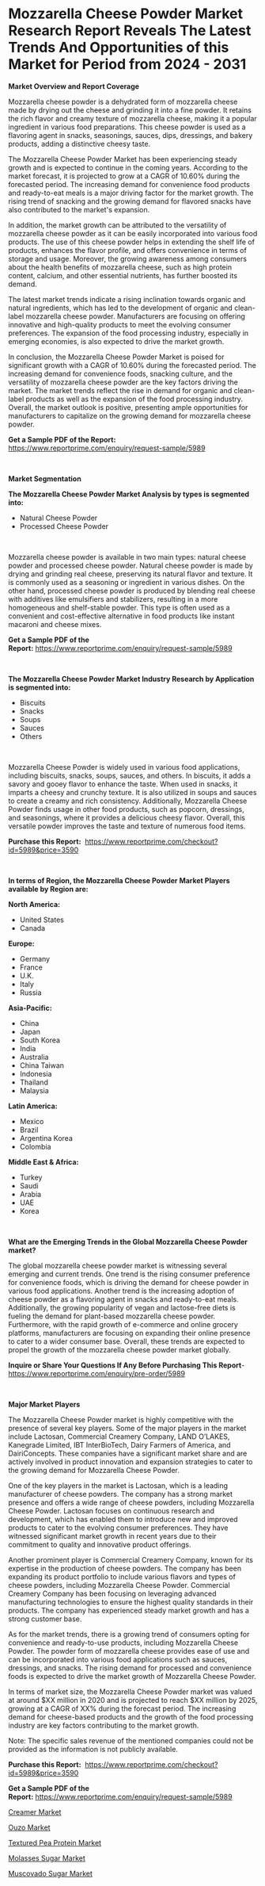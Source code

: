 <p><h1>Mozzarella Cheese Powder Market Research Report Reveals The Latest Trends And Opportunities of this Market for Period from 2024 - 2031</h1></p><p><strong>Market Overview and Report Coverage</strong></p>
<p><p>Mozzarella cheese powder is a dehydrated form of mozzarella cheese made by drying out the cheese and grinding it into a fine powder. It retains the rich flavor and creamy texture of mozzarella cheese, making it a popular ingredient in various food preparations. This cheese powder is used as a flavoring agent in snacks, seasonings, sauces, dips, dressings, and bakery products, adding a distinctive cheesy taste.</p><p>The Mozzarella Cheese Powder Market has been experiencing steady growth and is expected to continue in the coming years. According to the market forecast, it is projected to grow at a CAGR of 10.60% during the forecasted period. The increasing demand for convenience food products and ready-to-eat meals is a major driving factor for the market growth. The rising trend of snacking and the growing demand for flavored snacks have also contributed to the market's expansion.</p><p>In addition, the market growth can be attributed to the versatility of mozzarella cheese powder as it can be easily incorporated into various food products. The use of this cheese powder helps in extending the shelf life of products, enhances the flavor profile, and offers convenience in terms of storage and usage. Moreover, the growing awareness among consumers about the health benefits of mozzarella cheese, such as high protein content, calcium, and other essential nutrients, has further boosted its demand.</p><p>The latest market trends indicate a rising inclination towards organic and natural ingredients, which has led to the development of organic and clean-label mozzarella cheese powder. Manufacturers are focusing on offering innovative and high-quality products to meet the evolving consumer preferences. The expansion of the food processing industry, especially in emerging economies, is also expected to drive the market growth.</p><p>In conclusion, the Mozzarella Cheese Powder Market is poised for significant growth with a CAGR of 10.60% during the forecasted period. The increasing demand for convenience foods, snacking culture, and the versatility of mozzarella cheese powder are the key factors driving the market. The market trends reflect the rise in demand for organic and clean-label products as well as the expansion of the food processing industry. Overall, the market outlook is positive, presenting ample opportunities for manufacturers to capitalize on the growing demand for mozzarella cheese powder.</p></p>
<p><strong>Get a Sample PDF of the Report:</strong> <a href="https://www.reportprime.com/enquiry/request-sample/5989">https://www.reportprime.com/enquiry/request-sample/5989</a></p>
<p>&nbsp;</p>
<p><strong>Market Segmentation</strong></p>
<p><strong>The Mozzarella Cheese Powder Market Analysis by types is segmented into:</strong></p>
<p><ul><li>Natural Cheese Powder</li><li>Processed Cheese Powder</li></ul></p>
<p>&nbsp;</p>
<p><p>Mozzarella cheese powder is available in two main types: natural cheese powder and processed cheese powder. Natural cheese powder is made by drying and grinding real cheese, preserving its natural flavor and texture. It is commonly used as a seasoning or ingredient in various dishes. On the other hand, processed cheese powder is produced by blending real cheese with additives like emulsifiers and stabilizers, resulting in a more homogeneous and shelf-stable powder. This type is often used as a convenient and cost-effective alternative in food products like instant macaroni and cheese mixes.</p></p>
<p><strong>Get a Sample PDF of the Report:</strong>&nbsp;<a href="https://www.reportprime.com/enquiry/request-sample/5989">https://www.reportprime.com/enquiry/request-sample/5989</a></p>
<p>&nbsp;</p>
<p><strong>The Mozzarella Cheese Powder Market Industry Research by Application is segmented into:</strong></p>
<p><ul><li>Biscuits</li><li>Snacks</li><li>Soups</li><li>Sauces</li><li>Others</li></ul></p>
<p>&nbsp;</p>
<p><p>Mozzarella Cheese Powder is widely used in various food applications, including biscuits, snacks, soups, sauces, and others. In biscuits, it adds a savory and gooey flavor to enhance the taste. When used in snacks, it imparts a cheesy and crunchy texture. It is also utilized in soups and sauces to create a creamy and rich consistency. Additionally, Mozzarella Cheese Powder finds usage in other food products, such as popcorn, dressings, and seasonings, where it provides a delicious cheesy flavor. Overall, this versatile powder improves the taste and texture of numerous food items.</p></p>
<p><strong>Purchase this Report:</strong>&nbsp; <a href="https://www.reportprime.com/checkout?id=5989&price=3590">https://www.reportprime.com/checkout?id=5989&price=3590</a></p>
<p>&nbsp;</p>
<p><strong>In terms of Region, the Mozzarella Cheese Powder Market Players available by Region are:</strong></p>
<p>
    <p> <strong> North America: </strong>
        <ul>
            <li>United States</li>
            <li>Canada</li>
        </ul>
        </p> 
    <p> <strong> Europe: </strong>
        <ul>
            <li>Germany</li>
            <li>France</li>
            <li>U.K.</li>
            <li>Italy</li>
            <li>Russia</li>
        </ul>
        </p> 
    <p> <strong> Asia-Pacific: </strong>
        <ul>
            <li>China</li>
            <li>Japan</li>
            <li>South Korea</li>
            <li>India</li>
            <li>Australia</li>
            <li>China Taiwan</li>
            <li>Indonesia</li>
            <li>Thailand</li>
            <li>Malaysia</li>
        </ul>
        </p> 
    <p> <strong> Latin America: </strong>
        <ul>
            <li>Mexico</li>
            <li>Brazil</li>
            <li>Argentina Korea</li>
            <li>Colombia</li>
        </ul>
        </p> 
    <p> <strong> Middle East & Africa: </strong>
        <ul>
            <li>Turkey</li>
            <li>Saudi</li>
            <li>Arabia</li>
            <li>UAE</li>
            <li>Korea</li>
        </ul>
    </p>
    </p>
<p>&nbsp;</p>
<p><strong>What are the Emerging Trends in the Global Mozzarella Cheese Powder market?</strong></p>
<p><p>The global mozzarella cheese powder market is witnessing several emerging and current trends. One trend is the rising consumer preference for convenience foods, which is driving the demand for cheese powder in various food applications. Another trend is the increasing adoption of cheese powder as a flavoring agent in snacks and ready-to-eat meals. Additionally, the growing popularity of vegan and lactose-free diets is fueling the demand for plant-based mozzarella cheese powder. Furthermore, with the rapid growth of e-commerce and online grocery platforms, manufacturers are focusing on expanding their online presence to cater to a wider consumer base. Overall, these trends are expected to propel the growth of the mozzarella cheese powder market globally.</p></p>
<p><strong>Inquire or Share Your Questions If Any Before Purchasing This Report</strong>- <a href="https://www.reportprime.com/enquiry/pre-order/5989">https://www.reportprime.com/enquiry/pre-order/5989</a></p>
<p>&nbsp;</p>
<p><strong>Major Market Players</strong></p>
<p><p>The Mozzarella Cheese Powder market is highly competitive with the presence of several key players. Some of the major players in the market include Lactosan, Commercial Creamery Company, LAND O’LAKES, Kanegrade Limited, IBT InterBioTech, Dairy Farmers of America, and DairiConcepts. These companies have a significant market share and are actively involved in product innovation and expansion strategies to cater to the growing demand for Mozzarella Cheese Powder.</p><p>One of the key players in the market is Lactosan, which is a leading manufacturer of cheese powders. The company has a strong market presence and offers a wide range of cheese powders, including Mozzarella Cheese Powder. Lactosan focuses on continuous research and development, which has enabled them to introduce new and improved products to cater to the evolving consumer preferences. They have witnessed significant market growth in recent years due to their commitment to quality and innovative product offerings.</p><p>Another prominent player is Commercial Creamery Company, known for its expertise in the production of cheese powders. The company has been expanding its product portfolio to include various flavors and types of cheese powders, including Mozzarella Cheese Powder. Commercial Creamery Company has been focusing on leveraging advanced manufacturing technologies to ensure the highest quality standards in their products. The company has experienced steady market growth and has a strong customer base.</p><p>As for the market trends, there is a growing trend of consumers opting for convenience and ready-to-use products, including Mozzarella Cheese Powder. The powder form of mozzarella cheese provides ease of use and can be incorporated into various food applications such as sauces, dressings, and snacks. The rising demand for processed and convenience foods is expected to drive the market growth of Mozzarella Cheese Powder.</p><p>In terms of market size, the Mozzarella Cheese Powder market was valued at around $XX million in 2020 and is projected to reach $XX million by 2025, growing at a CAGR of XX% during the forecast period. The increasing demand for cheese-based products and the growth of the food processing industry are key factors contributing to the market growth. </p><p>Note: The specific sales revenue of the mentioned companies could not be provided as the information is not publicly available.</p></p>
<p><strong>Purchase this Report:</strong>&nbsp;&nbsp;<a href="https://www.reportprime.com/checkout?id=5989&price=3590">https://www.reportprime.com/checkout?id=5989&price=3590</a></p>
<p></p>
<p><strong>Get a Sample PDF of the Report:</strong>&nbsp;<a href="https://www.reportprime.com/enquiry/request-sample/5989">https://www.reportprime.com/enquiry/request-sample/5989</a></p>
<p><p><a href="https://github.com/gaydyna/Market-Research-Report-List-2/blob/main/creamer-market.md">Creamer Market</a></p><p><a href="https://github.com/joannesouthgate/Market-Research-Report-List-1/blob/main/ouzo-market.md">Ouzo Market</a></p><p><a href="https://github.com/amonskiyk/Market-Research-Report-List-2/blob/main/textured-pea-protein-market.md">Textured Pea Protein Market</a></p><p><a href="https://github.com/tamvrosiya/Market-Research-Report-List-2/blob/main/molasses-sugar-market.md">Molasses Sugar Market</a></p><p><a href="https://github.com/dringals/Market-Research-Report-List-2/blob/main/muscovado-sugar-market.md">Muscovado Sugar Market</a></p></p>